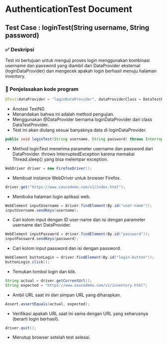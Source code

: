 # AuthenticationTest Document

## Test Case : loginTest(String username, String password)
### ✅ Deskripsi
Test ini bertujuan untuk menguji proses login menggunakan kombinasi username dan password yang diambil dari DataProvider eksternal (loginDataProvider) dan mengecek apakah login berhasil menuju halaman inventory.

### 🧪 Penjelasakan kode program
```java
@Test(dataProvider = "loginDataProvider", dataProviderClass = DataTestProvider.class)
```
- Anotasi TestNG
- Menandakan bahwa ini adalah method pengujian.
- Menggunakan @DataProvider bernama loginDataProvider dari class DataTestProvider.
- Test ini akan diulang sesuai banyaknya data di loginDataProvider.

```java
public void loginTest(String username, String password) throws InterruptedException {
```
- Method loginTest menerima parameter username dan password dari DataProvider.
throws InterruptedException karena memakai Thread.sleep() yang bisa melempar exception.

```java
WebDriver driver = new FirefoxDriver();
```
- Membuat instance WebDriver untuk browser Firefox.

```java
driver.get("https://www.saucedemo.com/v1/index.html");
```
- Membuka halaman login aplikasi web.

```java
WebElement inputUsername = driver.findElement(By.id("user-name"));
inputUsername.sendKeys(username);
```
- Cari kolom input dengan ID user-name dan isi dengan parameter username dari DataProvider.

```java
WebElement inputPassword = driver.findElement(By.id("password"));
inputPassword.sendKeys(password);
```
- Cari kolom input password dan isi dengan password.

```java
WebElement buttonLogin = driver.findElement(By.id("login-button"));
buttonLogin.click();
```
- Temukan tombol login dan klik.

```java
String actual = driver.getCurrentUrl();
String expected = "https://www.saucedemo.com/v1/inventory.html";
```
- Ambil URL saat ini dan simpan URL yang diharapkan.

```java
Assert.assertEquals(actual, expected);
```
- Verifikasi apakah URL saat ini sama dengan URL yang seharusnya (berarti login berhasil).

```java
driver.quit();
```
-  Menutup browser setelah test selesai.
